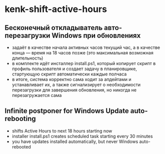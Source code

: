 # kenk-shift-active-hours
## Бесконечный откладыватель авто-перезагрузки Windows при обновлениях
* задаёт в качестве начала активных часов текущий час, а в качестве конца — время на 18 часов позже (это максимальная возможная длительность)
* в комплекте идёт инсталлер install.ps1, который копирует скрипт в профиль пользователя и создает задачу в планировщике, стартующую скрипт автоматически каждые полчаса
* в итоге, система корректно сама ходит за апдейтами и устанавливает их, а также сигнализирует о необходимости перезагрузки для завершения обновления, но никогда не перезагружается сама

## Infinite postponer for Windows Update auto-rebooting
* shifts Active Hours to next 18 hours starting now
* installer install.ps1 creates scheduled task starting every 30 minutes 
* you have updates installed automatically, but never Windows auto-rebooted